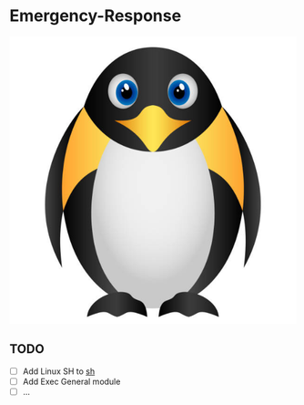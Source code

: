 # Emergency-Response

![icon](assert/icon.jpg)

## TODO
- [ ] Add Linux SH to [sh](/tree/main/sh)
- [ ] Add Exec General module
- [ ] ...